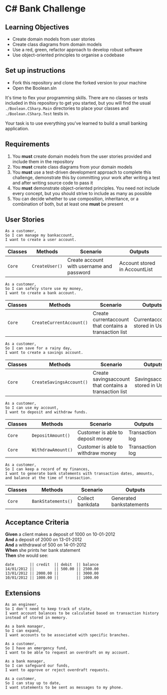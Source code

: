 # C# Bank Challenge

## Learning Objectives
- Create domain models from user stories
- Create class diagrams from domain models
- Use a red, green, refactor approach to develop robust software
- Use object-oriented principles to organise a codebase

## Set up instructions
- Fork this repository and clone the forked version to your machine
- Open the Boolean.sln

It's time to flex your programming skills. There are no classes or tests included in this repository to get you started, but you will find the usual `./Boolean.CSharp.Main` directories to place your classes and `./Boolean.CSharp.Test` tests in.

Your task is to use everything you've learned to build a small banking application.

## Requirements

1. You **must** create domain models from the user stories provided and include them in the repository
2. You **must** create class diagrams from your domain models
3. You **must** use a test-driven development approach to complete this challenge, demonstrate this by committing your work after writing a test and after writing source code to pass it
4. You **must** demonstrate object-oriented principles. You need not include every concept, but you should strive to include as many as possible
5. You can decide whether to use composition, inheritance, or a combination of both, but at least one **must** be present

## User Stories

```
As a customer,
So I can manage my bankaccount,
I want to create a user account.
```
| Classes         | Methods            | Scenario                                   | Outputs                       |
|-----------------|--------------------|--------------------------------------------|-------------------------------|
| `Core`		  | `CreateUser()`	   | Create account with username and password  | Account stored in AccountList |

```
As a customer,
So I can safely store use my money,
I want to create a bank account.
```
| Classes         | Methods                  | Scenario                                                   | Outputs                       |
|-----------------|--------------------------|------------------------------------------------------------|-------------------------------|
| `Core`		  | `CreateCurrentAccount()` | Create currentaccount that contains a transaction list     | Currentaccount stored in User |

```
As a customer,
So I can save for a rainy day,
I want to create a savings account.
```
| Classes         | Methods                  | Scenario                                                | Outputs                       |
|-----------------|--------------------------|---------------------------------------------------------|-------------------------------|
| `Core`		  | `CreateSavingsAccount()` | Create savingsaccount that contains a transaction list  | Savingsaccount stored in User |

```
As a customer,
So I can use my account,
I want to deposit and withdraw funds.
```
| Classes         | Methods            | Scenario                            | Outputs                  |
|-----------------|--------------------|-------------------------------------|--------------------------|
| `Core`		  | `DepositAmount()`  | Customer is able to deposit money   | Transaction log			|
| `Core`		  | `WithdrawAmount()` | Customer is able to withdraw money  | Transaction log			|

```
As a customer,
So I can keep a record of my finances,
I want to generate bank statements with transaction dates, amounts, and balance at the time of transaction.
```
| Classes         | Methods            | Scenario                            | Outputs                  |
|-----------------|--------------------|-------------------------------------|--------------------------|
| `Core`		  | `BankStatements()` | Collect bankdata 					 | Generated bankstatements |

## Acceptance Criteria

**Given** a client makes a deposit of 1000 on 10-01-2012  
**And** a deposit of 2000 on 13-01-2012  
**And** a withdrawal of 500 on 14-01-2012  
**When** she prints her bank statement  
**Then** she would see:

```
date       || credit  || debit  || balance
14/01/2012 ||         || 500.00 || 2500.00
13/01/2012 || 2000.00 ||        || 3000.00
10/01/2012 || 1000.00 ||        || 1000.00
```

## Extensions

```
As an engineer,
So I don't need to keep track of state,
I want account balances to be calculated based on transaction history instead of stored in memory.

As a bank manager,
So I can expand,
I want accounts to be associated with specific branches.

As a customer,
So I have an emergency fund,
I want to be able to request an overdraft on my account.

As a bank manager,
So I can safeguard our funds,
I want to approve or reject overdraft requests.

As a customer,
So I can stay up to date,
I want statements to be sent as messages to my phone.
```

